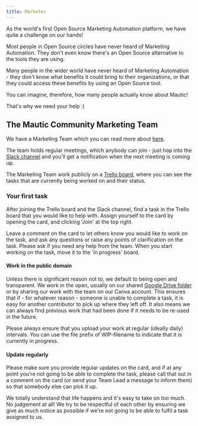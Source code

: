 ```yaml
---
title: Marketer
---
```


As the world's first Open Source Marketing Automation platform, we have quite a challenge on our hands!

Most people in Open Source circles have never heard of Marketing Automation. They don't even know there's an Open Source alternative to the tools they are using. 

Many people in the wider world have never heard of Marketing Automation - they don't know what benefits it could bring to their organizations, or that they could access these benefits by using an Open Source tool.

You can imagine, therefore, how many people actually know about Mautic!

That's why we need your help :)

## The Mautic Community Marketing Team

We have a Marketing Team which you can read more about [here](/marketing-team).

The team holds regular meetings, which anybody can join - just hop into the [Slack channel](https://mautic.slack.com/archives/CQVHG9X1N) and you'll get a notification when the next meeting is coming up. 

The Marketing Team work publicly on a [Trello board](https://trello.com/b/9PNokIq9/mautic-community-marketing-team), where you can see the tasks that are currently being worked on and their status.

### Your first task

After joining the Trello board and the Slack channel, find a task in the Trello board that you would like to help with.  Assign yourself to the card by opening the card, and clicking 'Join' at the top right.

Leave a comment on the card to let others know you would like to work on the task, and ask any questions or raise any points of clarification on the task.  Please ask if you need any help from the team.  When you start working on the task, move it to the 'in progress' board.

#### Work in the public domain
Unless there is significant reason not to, we default to being open and transparent.  We work in the open, usually on our shared [Google Drive folder](https://drive.google.com/drive/folders/1KqjqRkbRoAyWLd_zbYdcP8NFtS10kAwI?usp=sharing) or by sharing our work with the team on our Canva account.  This ensures that if - for whatever reason - someone is unable to complete a task, it is easy for another contributor to pick up where they left off.  It also means we can always find previous work that had been done if it needs to be re-used in the future.

Please always ensure that you upload your work at regular (ideally daily) intervals. You can use the file prefix of WIP-filename to indicate that it is currently in progress.

#### Update regularly

Please make sure you provide regular updates on the card, and if at any point you're not going to be able to complete the task, please call that out in a comment on the card (or send your Team Lead a message to inform them) so that somebody else can pick it up. 

We totally understand that life happens and it's easy to take on too much. No judgement at all! We try to be respectful of each other by ensuring we give as much notice as possible if we're not going to be able to fulfil a task assigned to us.
